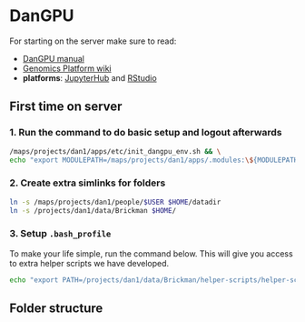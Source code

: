 # DanGPU

For starting on the server make sure to read:

- [DanGPU manual](https://sgn102.pages.ku.dk/a-not-long-tour-of-dangpu/)
- [Genomics Platform wiki](https://sundgenomics.github.io)
- **platforms**: [JupyterHub](http://dangpu01fl:8989) and [RStudio](http://dangpu01fl:8787)

## First time on server

### 1. Run the command to do basic setup and logout afterwards

```bash
/maps/projects/dan1/apps/etc/init_dangpu_env.sh && \
echo "export MODULEPATH=/maps/projects/dan1/apps/.modules:\${MODULEPATH}" >> $HOME/.bash_profile
```

### 2. Create extra simlinks for folders

```bash
ln -s /maps/projects/dan1/people/$USER $HOME/datadir
ln -s /projects/dan1/data/Brickman $HOME/
```

### 3. Setup `.bash_profile`

To make your life simple, run the command below. This will give you access to
extra helper scripts we have developed.

```bash
echo "export PATH=/projects/dan1/data/Brickman/helper-scripts/helper-scripts:${PATH}" >> ~/.bash_profile
```

## Folder structure
